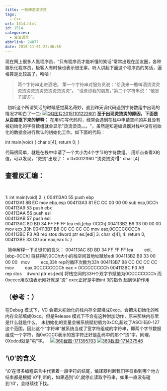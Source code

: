 ```yaml
---
title: 一瓶啤酒烫烫烫
tags:
  - C++
url: 1514.html
id: 1514
categories:
  - 算法语言
abbrlink: 24877
date: 2015-11-01 22:36:58
---
```


现在网上很多人黑程序员，“只有程序员才能听懂的笑话”常常出现在朋友圈，各种娱乐化程序员，极客人有时候也表示很无辜。听人讲起下面这个程序员的笑话，逼格算是比较高了，哈哈！

> 两个字符串走进酒吧。 第一个字符串对服务员说：“给我来一瓶啤酒烫烫烫烫烫烫烫烫烫烫烫烫烫烫烫”。 “请原谅我的朋友，”第二个字符串说：“他忘了加\\0”。

  初听这个所谓笑话的时候感觉莫名奇妙，直到昨天调代码遇到字符数组中出现的情况才明白了一二: [![QQ图片20151101222601](http://wangbaiyuan.cn/wp-content/uploads/2015/11/wangbaiyuan.cn_2015-11-01_22-26-13.png)](http://wangbaiyuan.cn/wp-content/uploads/2015/11/wangbaiyuan.cn_2015-11-01_22-26-13.png) **至于出现烫烫烫的原因，下面是从百度抠下来的解释：** 在用VC写代码时，经常会遇到在栈中申请空间的并且没有被初始化的字符数组就会显示"烫烫烫烫。。。"，虽然是知道编译器对栈中没有初始化的数据会进行默认的初始化工作。如下面的代码：

int main(void)
{
	char x\[4\];
	return 0;
}

代码很简单，就是在栈中申请了一个大小为4个字节的字符数组。 用断点查看X的值，可以发现，“烫烫”出现了： x 0x0012ff60 "烫烫烫烫?" char \[4\]

查看反汇编：
------

 

 1: int main(void)
     2: {
004113A0 55               push        ebp  
004113A1 8B EC            mov         ebp,esp 
004113A3 81 EC CC 00 00 00 sub         esp,0CCh 
004113A9 53               push        ebx  
004113AA 56               push        esi  
004113AB 57               push        edi  
004113AC 8D BD 34 FF FF FF lea         edi,\[ebp-0CCh\] 
004113B2 B9 33 00 00 00   mov         ecx,33h 
004113B7 B8 CC CC CC CC   mov         eax,0CCCCCCCCh 
004113BC F3 AB            rep stos    dword ptr es:\[edi\] 
     3: 	char x\[4\];
     4: 	return 0;
004113BE 33 C0            xor         eax,eax 
     5: }

  简单解释一下关键句的含义： 004113AC 8D BD 34 FF FF FF lea         edi,\[ebp-0CCh\] 将获得的0CCh大小的栈空间首地址赋给edi 004113B2 B9 33 00 00 00   mov         ecx,33h rep的循环次数为33h 004113B7 B8 CC CC CC CC   mov         eax,0CCCCCCCCh eax = 0CCCCCCCCh 004113BC F3 AB            rep stos    dword ptr es:\[edi\] 将栈空间的33H个双字节赋值为0CCCCCCCCh 而0xcccc用汉语表示刚好就是“烫” oxcc正好是中断int 3的指令 起到保护作用

（参考：）
-----

在Debug 模式下，VC 会把未初始化的栈内存全部填成0xcc。会把未初始化的堆内存全部填成0xcd。但是Release 模式下不会有这种附加动作，原来那块内存里是什么就是什么。 未初始化的变量会被系统赋初值为0xCC,超过了ASCII码0-127这个范围，因此这个“字符串”被系统当成了宽字符组成的字符串，即两个字节数据组成一个字符，而0xCCCC表示的宽字符正好是乱码中的那个“烫”字。同理，0Xcdcd就是“屯”字。   [![360截图-171395703](http://wangbaiyuan.cn/wp-content/uploads/2015/11/wangbaiyuan.cn_2015-11-01_22-41-48.jpg)](http://wangbaiyuan.cn/wp-content/uploads/2015/11/wangbaiyuan.cn_2015-11-01_22-41-48.jpg) [![360截图-171437546](http://wangbaiyuan.cn/wp-content/uploads/2015/11/wangbaiyuan.cn_2015-11-01_22-41-53.jpg)](http://wangbaiyuan.cn/wp-content/uploads/2015/11/wangbaiyuan.cn_2015-11-01_22-41-53.jpg)

‘\\0’的含义
--------

‘\\0’在很多编程语言中代表着一段字符的结尾，编译器判断我们字符串到哪个地方结束都是根据'\\0'判断的，如果遇到'\\0',就停止读取字符串，如果一直没有碰到'\\0'，会继续往下找。